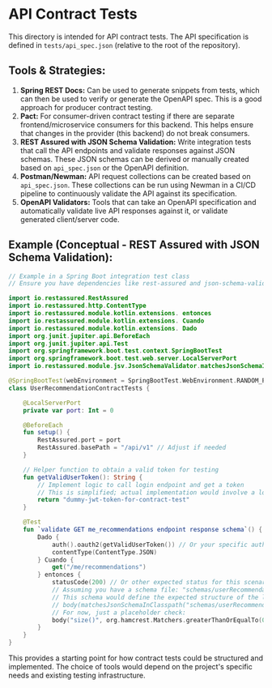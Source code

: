 # API Contract Tests

This directory is intended for API contract tests.
The API specification is defined in `tests/api_spec.json` (relative to the root of the repository).

## Tools & Strategies:
1.  **Spring REST Docs:** Can be used to generate snippets from tests, which can then be used to verify or generate the OpenAPI spec. This is a good approach for producer contract testing.
2.  **Pact:** For consumer-driven contract testing if there are separate frontend/microservice consumers for this backend. This helps ensure that changes in the provider (this backend) do not break consumers.
3.  **REST Assured with JSON Schema Validation:** Write integration tests that call the API endpoints and validate responses against JSON schemas. These JSON schemas can be derived or manually created based on `api_spec.json` or the OpenAPI definition.
4.  **Postman/Newman:** API request collections can be created based on `api_spec.json`. These collections can be run using Newman in a CI/CD pipeline to continuously validate the API against its specification.
5.  **OpenAPI Validators:** Tools that can take an OpenAPI specification and automatically validate live API responses against it, or validate generated client/server code.

## Example (Conceptual - REST Assured with JSON Schema Validation):

```kotlin
// Example in a Spring Boot integration test class
// Ensure you have dependencies like rest-assured and json-schema-validator

import io.restassured.RestAssured
import io.restassured.http.ContentType
import io.restassured.module.kotlin.extensions. entonces
import io.restassured.module.kotlin.extensions. Cuando
import io.restassured.module.kotlin.extensions. Dado
import org.junit.jupiter.api.BeforeEach
import org.junit.jupiter.api.Test
import org.springframework.boot.test.context.SpringBootTest
import org.springframework.boot.test.web.server.LocalServerPort
import io.restassured.module.jsv.JsonSchemaValidator.matchesJsonSchemaInClasspath

@SpringBootTest(webEnvironment = SpringBootTest.WebEnvironment.RANDOM_PORT)
class UserRecommendationContractTests {

    @LocalServerPort
    private var port: Int = 0

    @BeforeEach
    fun setup() {
        RestAssured.port = port
        RestAssured.basePath = "/api/v1" // Adjust if needed
    }

    // Helper function to obtain a valid token for testing
    fun getValidUserToken(): String {
        // Implement logic to call login endpoint and get a token
        // This is simplified; actual implementation would involve a login call
        return "dummy-jwt-token-for-contract-test" 
    }

    @Test
    fun `validate GET me_recommendations endpoint response schema`() {
        Dado {
            auth().oauth2(getValidUserToken()) // Or your specific auth mechanism
            contentType(ContentType.JSON)
        } Cuando {
            get("/me/recommendations")
        } entonces {
            statusCode(200) // Or other expected status for this scenario
            // Assuming you have a schema file: "schemas/userRecommendationListSchema.json"
            // This schema would define the expected structure of the list of RecommendationResponse DTOs.
            // body(matchesJsonSchemaInClasspath("schemas/userRecommendationListSchema.json"))
            // For now, just a placeholder check:
            body("size()", org.hamcrest.Matchers.greaterThanOrEqualTo(0))
        }
    }
}
```

This provides a starting point for how contract tests could be structured and implemented. The choice of tools would depend on the project's specific needs and existing testing infrastructure.
